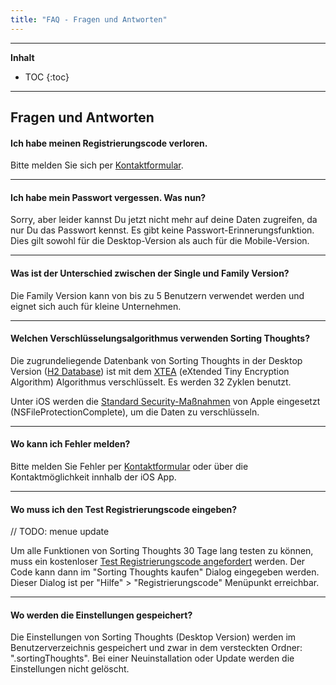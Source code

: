 ```yaml
---
title: "FAQ - Fragen und Antworten"
---
```

---------------
__Inhalt__
* TOC
{:toc}
---------------

## Fragen und Antworten



#### Ich habe meinen Registrierungscode verloren.

Bitte melden Sie sich per [Kontaktformular](https://www.sortingthoughts.de/blog/de/report-a-bug/).

---------------

#### Ich habe mein Passwort vergessen. Was nun?

Sorry, aber leider kannst Du jetzt nicht mehr auf deine Daten zugreifen, da nur Du das Passwort kennst. Es gibt keine Passwort-Erinnerungsfunktion. Dies gilt sowohl für die Desktop-Version als auch für die Mobile-Version.

---------------

#### Was ist der Unterschied zwischen der Single und Family Version?

Die Family Version kann von bis zu 5 Benutzern verwendet werden und eignet sich auch für kleine Unternehmen.  

---------------

#### Welchen Verschlüsselungsalgorithmus verwenden Sorting Thoughts?

Die zugrundeliegende Datenbank von Sorting Thoughts in der Desktop Version ([H2 Database](http://www.h2database.com/)) ist mit dem [XTEA](http://de.wikipedia.org/wiki/Extended_Tiny_Encryption_Algorithm) (eXtended Tiny Encryption Algorithm) Algorithmus verschlüsselt. Es werden 32 Zyklen benutzt.

Unter iOS werden die [Standard Security-Maßnahmen](https://images.apple.com/de/business/docs/iOS_Security_Guide.pdf) von Apple eingesetzt (NSFileProtectionComplete), um die Daten zu verschlüsseln.

---------------

#### Wo kann ich Fehler melden?

Bitte melden Sie Fehler per [Kontaktformular](https://www.sortingthoughts.de/blog/de/report-a-bug/) oder über die Kontaktmöglichkeit innhalb der iOS App.

---------------

#### Wo muss ich den Test Registrierungscode eingeben?

// TODO: menue update

Um alle Funktionen von Sorting Thoughts 30 Tage lang testen zu können, muss ein kostenloser [Test Registrierungscode angefordert](https://www.sortingthoughts.de/blog/de/test-sorting-thoughts/) werden. Der Code kann dann im "Sorting Thoughts kaufen" Dialog eingegeben werden. Dieser Dialog ist per "Hilfe" > "Registrierungscode" Menüpunkt erreichbar.

---------------

#### Wo werden die Einstellungen gespeichert?

Die Einstellungen von Sorting Thoughts (Desktop Version) werden im Benutzerverzeichnis gespeichert und zwar in dem versteckten Ordner: ".sortingThoughts". Bei einer Neuinstallation oder Update werden die Einstellungen nicht gelöscht.

